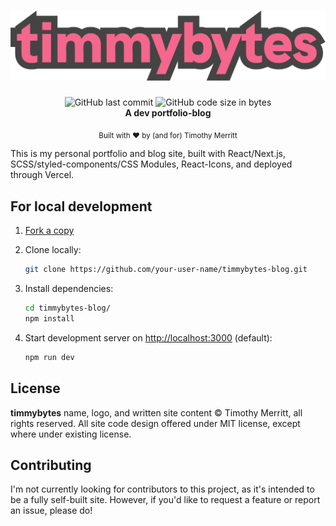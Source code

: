<h1 align="center">
  <img src="./public/Logo.svg" alt="Timmybytes logo" />
</h1>

<div align="center">
  <img alt="GitHub last commit" src="https://img.shields.io/github/last-commit/timmybytes/timmybytes-blog">
  <img alt="GitHub code size in bytes" src="https://img.shields.io/github/languages/code-size/timmybytes/timmybytes-blog">
</div>

<div align="center">
  <strong>A dev portfolio-blog</strong>
</div>

<p align="center">
  <sub>Built with ❤︎ by (and for) Timothy Merritt
</div>

This is my personal portfolio and blog site, built with React/Next.js, SCSS/styled-components/CSS Modules, React-Icons, and deployed through Vercel.

## For local development

1. [Fork a copy](https://github.com/timmybytes/timmybytes-blog/fork)
2. Clone locally:

   ```sh
   git clone https://github.com/your-user-name/timmybytes-blog.git
   ```

3. Install dependencies:

   ```sh
   cd timmybytes-blog/
   npm install
   ```

4. Start development server on <http://localhost:3000> (default):

   ```sh
   npm run dev
   ```

## License

**timmybytes** name, logo, and written site content &copy; Timothy Merritt, all rights reserved. All site code design offered under MIT license, except where under existing license.

## Contributing

I'm not currently looking for contributors to this project, as it's intended to be a fully self-built site. However, if you'd like to request a feature or report an issue, please do!

